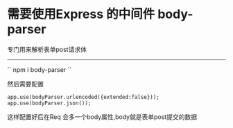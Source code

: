 # 需要使用Express 的中间件 body-parser

专门用来解析表单post请求体
<hr>
``
npm i body-parser
``

然后需要配置

``
app.use(bodyParser.urlencoded({extended:false}));
app.use(bodyParser.json());
``

这样配置好后在Req 会多一个body属性,body就是表单post提交的数据
